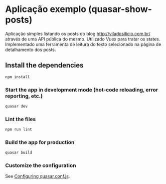 # Aplicação exemplo (quasar-show-posts)

Aplicação simples listando os posts do blog http://viladosilicio.com.br/ através de uma API pública do mesmo.
Utilizado Vuex para tratar os states.
Implementado uma ferramenta de leitura do texto selecionado na página de detalhamento dos posts.

## Install the dependencies
```bash
npm install
```

### Start the app in development mode (hot-code reloading, error reporting, etc.)
```bash
quasar dev
```

### Lint the files
```bash
npm run lint
```

### Build the app for production
```bash
quasar build
```

### Customize the configuration
See [Configuring quasar.conf.js](https://quasar.dev/quasar-cli/quasar-conf-js).
